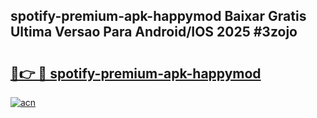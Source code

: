 ## spotify-premium-apk-happymod Baixar Gratis Ultima Versao Para Android/IOS 2025 #3zojo

# <h2><a href="https://ainizakaria.my?title=spotify-premium-apk-happymod&ref=20M">🔗👉 🔴 spotify-premium-apk-happymod</a></h2>

[![acn](https://github.com/user-attachments/assets/0f9c940e-d8b0-45ae-aac7-cd30a18b3e1c)](https://ainizakaria.my?title=spotify-premium-apk-happymod&ref=20M)

